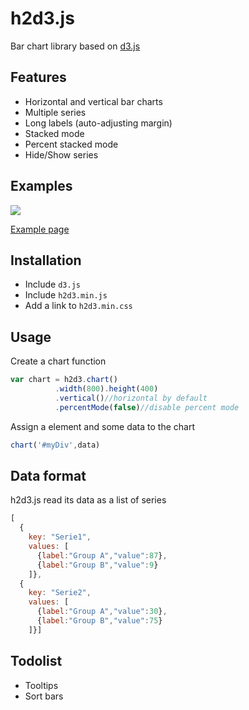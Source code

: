 h2d3.js
=======

Bar chart library based on [d3.js](http://d3js.org/)

## Features

- Horizontal and vertical bar charts
- Multiple series
- Long labels (auto-adjusting margin)
- Stacked mode
- Percent stacked mode
- Hide/Show series

## Examples

<a href='http://mcaule.github.io/h2d3.js/example.html' ><img src='http://mcaule.github.io/h2d3.js/img/example2.png'/></a>

[Example page](http://mcaule.github.io/h2d3.js/example.html)

## Installation

- Include `d3.js`
- Include `h2d3.min.js`
- Add a link to `h2d3.min.css`

## Usage

Create a chart function

```javascript
var chart = h2d3.chart()
          .width(800).height(400)
          .vertical()//horizontal by default       
          .percentMode(false)//disable percent mode
```

Assign a element and some data to the chart

```javascript
chart('#myDiv',data)
```

## Data format

h2d3.js read its data as a list of series

```javascript
[
  {
    key: "Serie1",
    values: [
      {label:"Group A","value":87},
      {label:"Group B","value":9}
    ]},
  {
    key: "Serie2",
    values: [
      {label:"Group A","value":30},
      {label:"Group B","value":75}
    ]}]
```

## Todolist

- Tooltips
- Sort bars

